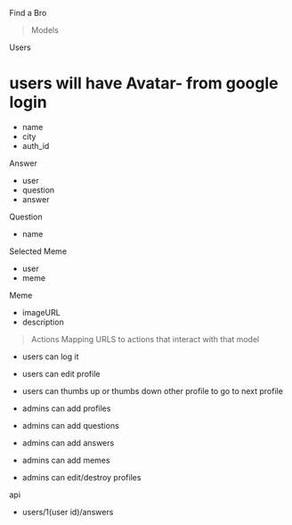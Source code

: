 Find a Bro

> Models

Users

# users will have Avatar- from google login

- name
- city
- auth_id

Answer

- user
- question
- answer

Question

- name

Selected Meme

- user
- meme

Meme

- imageURL
- description

> Actions
> Mapping URLS to actions that interact with that model

- users can log it
- users can edit profile
- users can thumbs up or thumbs down other profile
  to go to next profile

- admins can add profiles
- admins can add questions
- admins can add answers
- admins can add memes
- admins can edit/destroy profiles

api

- users/1(user id)/answers
